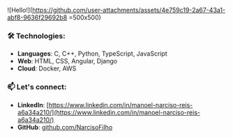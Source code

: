 ![Hello!](https://github.com/user-attachments/assets/4e759c19-2a67-43a1-abf8-9636f29692b8 =500x500)

### 🛠️ Technologies:
- **Languages**: C, C++, Python, TypeScript, JavaScript
- **Web**: HTML, CSS, Angular, Django
- **Cloud**: Docker, AWS

### 📫 Let's connect:
- **LinkedIn**: [https://www.linkedin.com/in/manoel-narciso-reis-a6a34a210/](https://www.linkedin.com/in/manoel-narciso-reis-a6a34a210/)  
- **GitHub**: [github.com/NarcisoFilho](https://github.com/NarcisoFilho)
